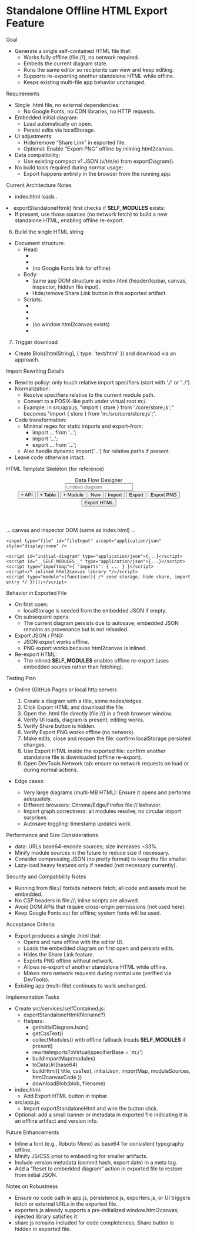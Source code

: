 # Standalone Offline HTML Export Feature

Goal
- Generate a single self-contained HTML file that:
  - Works fully offline (file://), no network required.
  - Embeds the current diagram state.
  - Runs the same editor so recipients can view and keep editing.
  - Supports re-exporting another standalone HTML while offline.
  - Keeps existing multi-file app behavior unchanged.

Requirements
- Single .html file, no external dependencies:
  - No Google Fonts, no CDN libraries, no HTTP requests.
- Embedded initial diagram:
  - Load automatically on open.
  - Persist edits via localStorage.
- UI adjustments:
  - Hide/remove “Share Link” in exported file.
  - Optional: Enable “Export PNG” offline by inlining html2canvas.
- Data compatibility:
  - Use existing compact v1 JSON (v/t/n/e) from exportDiagram().
- No build tools required during normal usage:
  - Export happens entirely in the browser from the running app.

Current Architecture Notes
- index.html loads <script type="module" src="./src/app.js">.
- src/app.js initializes UI, loads initial diagram via:
  - importFromUrlIfPresent() then localStorage fallback (loadSavedDiagram()).
- src/services/persistence.js:
  - exportDiagram(pretty) returns compact v1 JSON with minimal keys.
  - downloadDiagram() triggers JSON download.
  - localStorage keys: 'dataFlowDiagram' and 'dataFlowDiagram_timestamp'.
- src/services/exporters.js:
  - exportViewportPng() loads html2canvas from CDN if not present (online-only by default).
- src/services/share.js:
  - Builds share URLs from state (not useful offline).

High-Level Solution
- Add an “Export HTML” action that builds a complete HTML document string in memory, then downloads it as a file.
- Inline everything:
  - CSS: assets/styles.css inside a <style> tag.
  - JavaScript modules: Map each source file to a data: URL via an import map.
  - html2canvas: Inline library code in a <script> tag so PNG export works offline.
- Embed current diagram JSON using a <script type="application/json" id="initial-diagram">.
- Bootstrap logic in the exported file:
  - Seed localStorage from embedded JSON if empty.
  - Hide/remove Share button.
  - Import the app entry module via the import map.

Files Affected / Additions
- New: src/services/selfContained.js
  - exportStandaloneHtml(filename?: string): Builds and downloads the single-file HTML.
- index.html
  - Add a button <button id="btnExportHtml">Export HTML</button> in the topbar (next to Export / Export PNG).
- src/app.js
  - Wire the new button to exportStandaloneHtml() with a safe filename.

No changes required to the rest of the code to keep the app behavior consistent. The exported file adapts itself (hides Share, seeds storage) via inline bootstrapping script.

Export Algorithm (Detailed)

1) Collect current diagram JSON
- Use exportDiagram(false) to get compact JSON as a string without pretty-printing (smaller size).
- Store in initialJson.

2) Gather and inline CSS
- Fetch assets/styles.css as text.
- Include in the exported HTML <style>…</style>.

3) Collect all JavaScript modules
- Known module entry and dependencies (initial set):
  - src/app.js
  - src/core/store.js
  - src/core/eventBus.js
  - src/core/commandStack.js
  - src/core/types.js
  - src/core/id.js
  - src/core/normalizeTypes.js
  - src/ui/CanvasManager.js
  - src/ui/NodeRenderer.js
  - src/ui/EdgeRenderer.js
  - src/ui/ConnectionManager.js
  - src/ui/Inspector.js
  - src/services/persistence.js
  - src/services/exporters.js
  - src/services/share.js
  - src/services/validate.js
- Strategy:
  - Build a dependency graph by recursively scanning each module’s source for imports.
  - Normalize relative specifiers to a virtual absolute namespace like m:/src/... (e.g., import './core/store.js' => import 'm:/src/core/store.js').
  - Only rewrite relative specifiers (./ and ../). Leave bare specifiers (none expected here).
- Create an import map:
  - For each module, produce a mapping:
    "m:/src/path/file.js": "data:text/javascript;base64,..." (with rewritten imports).
  - Entry point is "m:/src/app.js".

4) Inline html2canvas (offline PNG)
- Fetch minified html2canvas code at export time (from CDN when online).
- Inject a plain <script> with the library code to set window.html2canvas for offline use.
- This makes exporters.js’s ensureHtml2Canvas() resolve immediately offline.

5) Offline re-export support
- Embed a JSON map of sources for the exported file:
  - <script id="__SELF_MODULES__" type="application/json">{ "m:/src/app.js": "...", ... }</script>.
- exportStandaloneHtml() first checks if __SELF_MODULES__ exists:
  - If present, use those sources (no network fetch) to build a new standalone HTML, enabling offline re-export.

6) Build the single HTML string
- Document structure:
  - Head:
    - <meta charset="utf-8">
    - <title>{diagram-title} - Data Flow Designer</title>
    - <style>...inlined CSS...</style> (no Google Fonts link for offline)
  - Body:
    - Same app DOM structure as index.html (header/topbar, canvas, inspector, hidden file input).
    - Hide/remove Share Link button in this exported artifact.
  - Scripts:
    - <script id="initial-diagram" type="application/json">{compact JSON}</script>
    - <script id="__SELF_MODULES__" type="application/json">{module source map}</script>
    - <script type="importmap">{ "imports": { "m:/src/app.js": "data:...", ... } }</script>
    - <script>...html2canvas library code...</script> (so window.html2canvas exists)
    - <script type="module">
      (function(){
        try {
          const key = 'dataFlowDiagram';
          if (!localStorage.getItem(key)) {
            const el = document.getElementById('initial-diagram');
            if (el && el.textContent) {
              localStorage.setItem(key, el.textContent);
              localStorage.setItem(key + '_timestamp', Date.now().toString());
            }
          }
        } catch (e) {}
        // Hide Share button if exists
        const shareBtn = document.getElementById('btnShare');
        if (shareBtn) shareBtn.style.display = 'none';
        import('m:/src/app.js');
      })();
      </script>

7) Trigger download
- Create Blob([htmlString], { type: 'text/html' }) and download via an <a download> approach.

Import Rewriting Details
- Rewrite policy: only touch relative import specifiers (start with './' or '../').
- Normalization:
  - Resolve specifiers relative to the current module path.
  - Convert to a POSIX-like path under virtual root m:/.
  - Example: in src/app.js, "import { store } from './core/store.js';" becomes "import { store } from 'm:/src/core/store.js';".
- Code transformation:
  - Minimal regex for static imports and export-from:
    - import ... from '...';
    - import '...';
    - export ... from '...';
  - Also handle dynamic import('...') for relative paths if present.
- Leave code otherwise intact.

HTML Template Skeleton (for reference)
<!doctype html>
<html lang="en">
  <head>
    <meta charset="utf-8" />
    <title>{TITLE} - Data Flow Designer</title>
    <meta name="viewport" content="width=device-width, initial-scale=1" />
    <style>/* inlined assets/styles.css */</style>
  </head>
  <body>
    <div id="app">
      <header class="topbar">
        <div class="brand">Data Flow Designer</div>
        <div class="diagram-title-container">
          <input type="text" id="diagramTitle" class="diagram-title" placeholder="Untitled diagram" />
        </div>
        <div class="actions">
          <button id="btnNewApi" title="Add API endpoint">+ API</button>
          <button id="btnNewTable" title="Add Postgres table">+ Table</button>
          <button id="btnNewModule" title="Add Module">+ Module</button>
          <span class="sep"></span>
          <button id="btnNewDiagram" title="Start a new blank diagram">New</button>
          <button id="btnImport" title="Import diagram JSON">Import</button>
          <span class="sep"></span>
          <button id="btnShare" title="Copy link to this diagram" style="display:none">Share Link</button>
          <button id="btnExport" title="Export diagram to JSON">Export</button>
          <button id="btnExportPng" title="Export visible canvas to PNG">Export PNG</button>
          <button id="btnExportHtml" title="Export as Offline HTML">Export HTML</button>
        </div>
      </header>
      <div class="main"> ... canvas and inspector DOM (same as index.html) ... </div>
    </div>

    <input type="file" id="fileInput" accept="application/json" style="display:none" />

    <script id="initial-diagram" type="application/json">{...}</script>
    <script id="__SELF_MODULES__" type="application/json">{...}</script>
    <script type="importmap">{ "imports": { ... } }</script>
    <script>/* inlined html2canvas library */</script>
    <script type="module">(function(){ /* seed storage, hide share, import entry */ })();</script>
  </body>
</html>

Behavior in Exported File
- On first open:
  - localStorage is seeded from the embedded JSON if empty.
- On subsequent opens:
  - The current diagram persists due to autosave; embedded JSON remains as provenance but is not reloaded.
- Export JSON / PNG:
  - JSON export works offline.
  - PNG export works because html2canvas is inlined.
- Re-export HTML:
  - The inlined __SELF_MODULES__ enables offline re-export (uses embedded sources rather than fetching).

Testing Plan
- Online (GitHub Pages or local http server):
  1) Create a diagram with a title, some nodes/edges.
  2) Click Export HTML and download the file.
  3) Open the .html file directly (file://) in a fresh browser window.
  4) Verify UI loads, diagram is present, editing works.
  5) Verify Share button is hidden.
  6) Verify Export PNG works offline (no network).
  7) Make edits, close and reopen the file: confirm localStorage persisted changes.
  8) Use Export HTML inside the exported file: confirm another standalone file is downloaded (offline re-export).
  9) Open DevTools Network tab: ensure no network requests on load or during normal actions.

- Edge cases:
  - Very large diagrams (multi-MB HTML): Ensure it opens and performs adequately.
  - Different browsers: Chrome/Edge/Firefox file:// behavior.
  - Import graph correctness: all modules resolve; no circular import surprises.
  - Autosave toggling: timestamp updates work.

Performance and Size Considerations
- data: URLs base64-encode sources; size increases ~33%.
- Minify module sources in the future to reduce size if necessary.
- Consider compressing JSON (no pretty format) to keep the file smaller.
- Lazy-load heavy features only if needed (not necessary currently).

Security and Compatibility Notes
- Running from file:// forbids network fetch; all code and assets must be embedded.
- No CSP headers in file://; inline scripts are allowed.
- Avoid DOM APIs that require cross-origin permissions (not used here).
- Keep Google Fonts out for offline; system fonts will be used.

Acceptance Criteria
- Export produces a single .html that:
  - Opens and runs offline with the editor UI.
  - Loads the embedded diagram on first open and persists edits.
  - Hides the Share Link feature.
  - Exports PNG offline without network.
  - Allows re-export of another standalone HTML while offline.
  - Makes zero network requests during normal use (verified via DevTools).
- Existing app (multi-file) continues to work unchanged.

Implementation Tasks
- Create src/services/selfContained.js:
  - exportStandaloneHtml(filename?)
  - Helpers:
    - getInitialDiagramJson()
    - getCssText()
    - collectModules() with offline fallback (reads __SELF_MODULES__ if present)
    - rewriteImportsToVirtual(specifierBase = 'm:/')
    - buildImportMap(modules)
    - toDataUrl(base64)
    - buildHtml({ title, cssText, initialJson, importMap, moduleSources, html2canvasCode })
    - downloadBlob(blob, filename)
- index.html:
  - Add Export HTML button in topbar.
- src/app.js:
  - Import exportStandaloneHtml and wire the button click.
- Optional: add a small banner or metadata in exported file indicating it is an offline artifact and version info.

Future Enhancements
- Inline a font (e.g., Roboto Mono) as base64 for consistent typography offline.
- Minify JS/CSS prior to embedding for smaller artifacts.
- Include version metadata (commit hash, export date) in a meta tag.
- Add a “Reset to embedded diagram” action in exported file to restore from initial JSON.

Notes on Robustness
- Ensure no code path in app.js, persistence.js, exporters.js, or UI triggers fetch or external URLs in the exported file.
- exporters.js already supports a pre-initialized window.html2canvas; injected library satisfies it.
- share.js remains included for code completeness; Share button is hidden in exported file.
